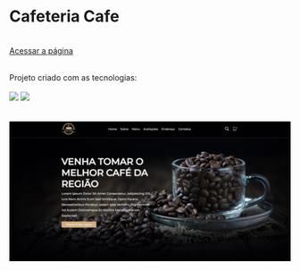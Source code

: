 <h1>Cafeteria Cafe</h1>
<br>
<a href="https://cafeteria-scs.netlify.app/">Acessar a página</a>

<br>
<br>
<p>Projeto criado com as tecnologias:
<br>
<br>
    <img src="https://img.shields.io/badge/HTML5-E34F26?style=for-the-badge&logo=html5&logoColor=white">
    <img src="https://img.shields.io/badge/CSS3-1572B6?style=for-the-badge&logo=css3&logoColor=white">
    <br>

<br>
<br>

<img src="https://github.com/Alineaalvess/projeto.cafeteria/blob/main/assets/img--caf-perfil.jpg?raw=true">
